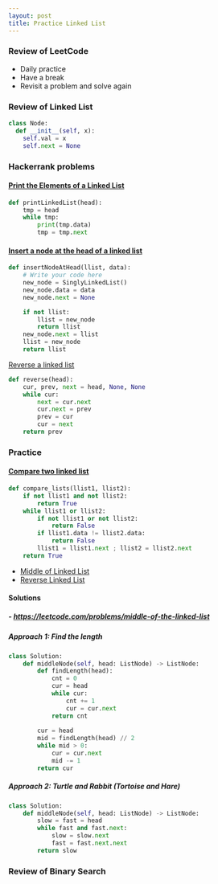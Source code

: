 ```yaml
---
layout: post
title: Practice Linked List
---
```


### Review of LeetCode

- Daily practice
- Have a break
- Revisit a problem and solve again

### Review of Linked List
```py
class Node:
  def __init__(self, x):
    self.val = x
    self.next = None

```

### Hackerrank problems
#### [Print the Elements of a Linked List](https://www.hackerrank.com/challenges/print-the-elements-of-a-linked-list/problem)
```py
def printLinkedList(head):
    tmp = head
    while tmp:
        print(tmp.data)
        tmp = tmp.next
```

#### [Insert a node at the head of a linked list](https://www.hackerrank.com/challenges/insert-a-node-at-the-head-of-a-linked-list/problem)
```py
def insertNodeAtHead(llist, data):
    # Write your code here
    new_node = SinglyLinkedList()
    new_node.data = data
    new_node.next = None

    if not llist:
        llist = new_node
        return llist
    new_node.next = llist
    llist = new_node
    return llist
```

[Reverse a linked list](https://www.hackerrank.com/challenges/reverse-a-linked-list/problem)
```py
def reverse(head):
    cur, prev, next = head, None, None
    while cur:
        next = cur.next
        cur.next = prev
        prev = cur
        cur = next
    return prev
```


### Practice
#### [Compare two linked list](https://www.hackerrank.com/challenges/compare-two-linked-lists/problem)
```py
def compare_lists(llist1, llist2):
    if not llist1 and not llist2:
        return True
    while llist1 or llist2:
        if not llist1 or not llist2:
            return False
        if llist1.data != llist2.data:
            return False
        llist1 = llist1.next ; llist2 = llist2.next
    return True
```
- [Middle of Linked List](https://leetcode.com/problems/middle-of-the-linked-list)
- [Reverse Linked List](https://leetcode.com/problems/reverse-linked-list/)



#### Solutions
##### - https://leetcode.com/problems/middle-of-the-linked-list

##### Approach 1: Find the length
```py
class Solution:
    def middleNode(self, head: ListNode) -> ListNode:
        def findLength(head):
            cnt = 0
            cur = head
            while cur:
                cnt += 1
                cur = cur.next
            return cnt
        
        cur = head
        mid = findLength(head) // 2
        while mid > 0:
            cur = cur.next
            mid -= 1
        return cur
```
##### Approach 2: Turtle and Rabbit (Tortoise and Hare)
```py
class Solution:
    def middleNode(self, head: ListNode) -> ListNode:
        slow = fast = head
        while fast and fast.next:
            slow = slow.next
            fast = fast.next.next
        return slow
```        



### Review of Binary Search
